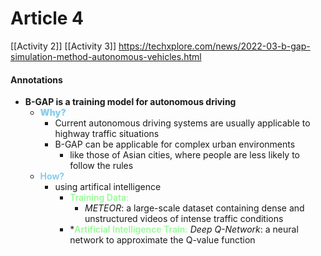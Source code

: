 # Article 4 
[[Activity 2]] 
[[Activity 3]]
https://techxplore.com/news/2022-03-b-gap-simulation-method-autonomous-vehicles.html

#### Annotations
- **B-GAP is a training model for autonomous driving** 
	- <span style="color:skyblue;font-weight:900;">Why?</span>
		- Current autonomous driving systems are usually applicable to highway traffic situations
		- B-GAP can be applicable for complex urban environments
			- like those of Asian cities, where people are less likely to follow the rules 
	* <span style="color:skyblue;font-weight:bold;">How?</span>
		* using artifical intelligence
			* <span style="color:#98FB98;font-weight:600;">Training Data:</span>
				* *METEOR*:  a large-scale dataset containing dense and unstructured videos of intense traffic conditions
			* *<span style="color:#98FB98;font-weight:600;">Artificial Intelligence Train:</span>
				*Deep Q-Network*: a neural network to approximate the Q-value function

